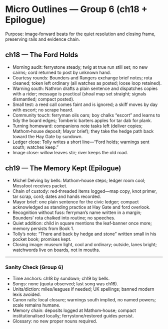 # Micro Outlines — Group 6 (ch18 + Epilogue)

Purpose: image‑forward beats for the quiet resolution and closing frame, preserving rails and evidence chain.

## ch18 — The Ford Holds
- Morning audit: ferrystone steady; twig at true run still set; no new cairns; cord returned to post by unknown hand.
- Courtesy rounds: Bounders and Rangers exchange brief notes; rota cleaned; token left ordinary (all watches as posted; loose loop retained).
- Warning south: Nathron drafts a plain sentence and dispatches copies with a rider; message is practical (shoal map set straight; signals dismantled; compact posted).
- Small test: a reed call comes faint and is ignored; a skiff moves by day with escort; no scrape heard.
- Community touch: ferryman oils oars; boy chalks “escort” and learns to tidy the board edges; Tomberic barters apples for tar dab for plank.
- Turning homeward: companions note tasks left (deliver copies; Mathom‑house deposit; Mayor brief); they take the hedge path back toward the Hay Gate by sundown.
- Ledger close: Tolly writes a short line—“Ford holds; warnings sent south; watches keep.”
- Image close: willow leaves stir; river keeps the old road.

## ch19 — The Memory Kept (Epilogue)
- Michel Delving by bells: Mathom‑house steps; ledger room cool; Mossfoot receives packet.
- Chain of custody: red‑threaded items logged—map copy, knot primer, tar scrap, cord; dates and hands recorded.
- Mayor brief: one plain sentence for the civic ledger; compact acknowledged as standing practice at Hay Gate and ford overlook.
- Recognition without fuss: ferryman’s name written in a margin; Bounders’ rota chalked into routine; no speeches.
- Quiet addition: child in square mentions the leaf‑banner once more; memory persists from Book 1.
- Tolly’s note: “There and back by hedge and stone” written small in his pocket book; promises kept.
- Closing image: museum light, cool and ordinary; outside, lanes bright; watchwords live on boards, not in mouths.

---

### Sanity Check (Group 6)
- Time anchors: ch18 by sundown; ch19 by bells.
- Songs: none (quota observed; last song was ch16).
- Units/diction: miles/leagues if needed; UK spellings; banned modern lexis avoided.
- Canon rails: local closure; warnings south implied, no named powers; scale remains humane.
- Memory chain: deposits logged at Mathom‑house; compact institutionalised locally; ferrystone/restored guides persist.
- Glossary: no new proper nouns required.

